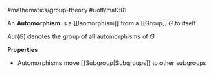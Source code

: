 #mathematics/group-theory #uoft/mat301 


An **Automorphism** is a [[Isomorphism]] from a [[Group]] $G$ to itself

$Aut(G)$ denotes the group of all automorphisms of $G$

**Properties**
- Automorphisms move [[Subgroup|Subgroups]] to other subgroups